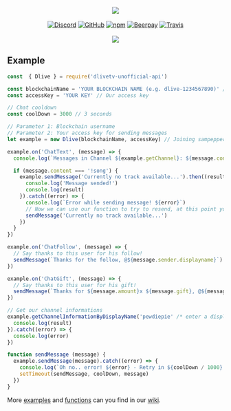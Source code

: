 
<p align="center">
    <a href="#"><img src="https://i.imgur.com/XXdD3AH.png" /></a>
    <br />
    <br />
    <a href="https://discord.gg/hRWra7r"><img alt="Discord" src="https://img.shields.io/discord/567034368002883594.svg?label=Discord&style=for-the-badge"></a>
    <a href="https://github.com/timedotcc/dlivetv-unofficial-api/blob/master/LICENSE"><img alt="GitHub" src="https://img.shields.io/badge/License-Modified%20MIT-green.svg?style=for-the-badge"></a>
    <a href="https://nodei.co/npm/dlivetv-unofficial-api/"><img alt="npm" src="https://img.shields.io/npm/v/dlivetv-unofficial-api.svg?style=for-the-badge"></a>
    <a href="https://beerpay.io/timedotcc/dlivetv-unofficial-api"><img alt="Beerpay" src="https://img.shields.io/beerpay/timedotcc/dlivetv-unofficial-api.svg?label=Donate&style=for-the-badge"></a>
	<a href="#"><img alt="Travis" src="https://img.shields.io/travis/com/timedotcc/dlivetv-unofficial-api.svg?style=for-the-badge"</a>
    <br />
    <br />
    <a href="https://nodei.co/npm/dlivetv-unofficial-api/"><img src="https://nodei.co/npm/dlivetv-unofficial-api.png?mini=true"></a>
</p>

## Example
```js
const  { Dlive } = require('dlivetv-unofficial-api')

const blockchainName = 'YOUR BLOCKCHAIN NAME (e.g. dlive-1234567890)' // Our Blockchain username
const accessKey = 'YOUR KEY' // Our access key

// Chat cooldown
const coolDown = 3000 // 3 seconds

// Parameter 1: Blockchain username
// Parameter 2: Your access key for sending messages
let example = new Dlive(blockchainName, accessKey) // Joining sampepper

example.on('ChatText', (message) => {
  console.log(`Messages in Channel ${example.getChannel}: ${message.content}`)

  if (message.content === '!song') {
    example.sendMessage('Currently no track available...').then((result) => {
      console.log('Message sended!')
      console.log(result)
    }).catch((error) => {
      console.log(`Error while sending message! ${error}`)
      // Now we can use our function to try to resend, at this point you would directly use our own function. Please do not use this example in productive use, because it is ...
      sendMessage('Currently no track available...')
    })
  }
})

example.on('ChatFollow', (message) => {
  // Say thanks to this user for his follow!
  sendMessage(`Thanks for the follow, @${message.sender.displayname}`)
})

example.on('ChatGift', (message) => {
  // Say thanks to this user for his gift!
  sendMessage(`Thanks for ${message.amount}x ${message.gift}, @${message.sender.displayname}`)
})

// Get our channel informations
example.getChannelInformationByDisplayName('pewdiepie' /* enter a displayname, not the Blockchain username */).then((result) => {
  console.log(result)
}).catch((error) => {
  console.log(error)
})

function sendMessage (message) {
  example.sendMessage(message).catch((error) => {
    console.log(`Oh no.. error! ${error} - Retry in ${coolDown / 1000} seconds!`)
    setTimeout(sendMessage, coolDown, message)
  })
}
```
	 
More [examples](https://github.com/timedotcc/dlivetv-unofficial-api/wiki/Examples) and [functions](https://github.com/timedotcc/dlivetv-unofficial-api/wiki/Functions) can you find in our [wiki](https://github.com/timedotcc/dlivetv-unofficial-api/wiki).
